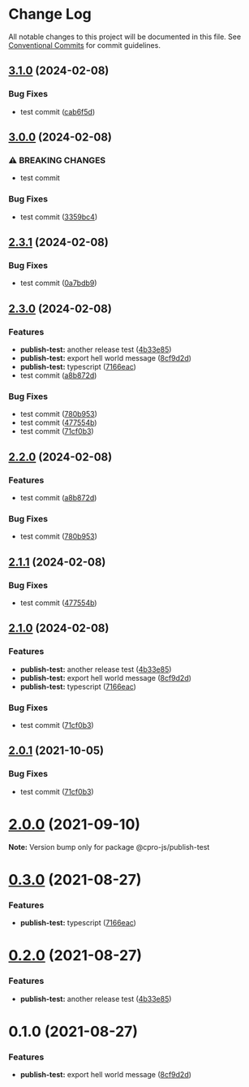# Change Log

All notable changes to this project will be documented in this file.
See [Conventional Commits](https://conventionalcommits.org) for commit guidelines.

## [3.1.0](https://github.com/cpro-js/workspace-test/compare/@cpro-js/publish-test-v3.0.0...@cpro-js/publish-test-v3.1.0) (2024-02-08)


### Bug Fixes

* test commit ([cab6f5d](https://github.com/cpro-js/workspace-test/commit/cab6f5da37c98d3276d70ce13da84d4a2c19c6d3))

## [3.0.0](https://github.com/cpro-js/workspace-test/compare/@cpro-js/publish-test-v2.3.1...@cpro-js/publish-test-v3.0.0) (2024-02-08)


### ⚠ BREAKING CHANGES

* test commit

### Bug Fixes

* test commit ([3359bc4](https://github.com/cpro-js/workspace-test/commit/3359bc477be25de8394e8c56709694d299cf72c5))

## [2.3.1](https://github.com/cpro-js/workspace-test/compare/@cpro-js/publish-test-v2.3.0...@cpro-js/publish-test-v2.3.1) (2024-02-08)


### Bug Fixes

* test commit ([0a7bdb9](https://github.com/cpro-js/workspace-test/commit/0a7bdb96e0dd586e593dc2bc2573c840a0dbe8fa))

## [2.3.0](https://github.com/cpro-js/workspace-test/compare/@cpro-js/publish-test-v2.2.0...@cpro-js/publish-test-v2.3.0) (2024-02-08)


### Features

* **publish-test:** another release test ([4b33e85](https://github.com/cpro-js/workspace-test/commit/4b33e858c0bebf905703823fa8bcb514459c31e1))
* **publish-test:** export hell world message ([8cf9d2d](https://github.com/cpro-js/workspace-test/commit/8cf9d2dcbbf08b6721ae8c946542009a1bad323f))
* **publish-test:** typescript ([7166eac](https://github.com/cpro-js/workspace-test/commit/7166eaccc705a9db181cefa5fb618bb3fbe966b1))
* test commit ([a8b872d](https://github.com/cpro-js/workspace-test/commit/a8b872dd4b2165bae0971a13aec8d186e850fe23))


### Bug Fixes

* test commit ([780b953](https://github.com/cpro-js/workspace-test/commit/780b953a0176ea7c8d51d9bd463da16287937e73))
* test commit ([477554b](https://github.com/cpro-js/workspace-test/commit/477554bcb4dbbe252f7637be858844c3b841457d))
* test commit ([71cf0b3](https://github.com/cpro-js/workspace-test/commit/71cf0b373177ef215ff40b826357dbd8838ec301))

## [2.2.0](https://github.com/cpro-js/workspace-test/compare/publish-test-v2.1.1...publish-test-v2.2.0) (2024-02-08)


### Features

* test commit ([a8b872d](https://github.com/cpro-js/workspace-test/commit/a8b872dd4b2165bae0971a13aec8d186e850fe23))


### Bug Fixes

* test commit ([780b953](https://github.com/cpro-js/workspace-test/commit/780b953a0176ea7c8d51d9bd463da16287937e73))

## [2.1.1](https://github.com/cpro-js/workspace-test/compare/publish-test-v2.1.0...publish-test-v2.1.1) (2024-02-08)


### Bug Fixes

* test commit ([477554b](https://github.com/cpro-js/workspace-test/commit/477554bcb4dbbe252f7637be858844c3b841457d))

## [2.1.0](https://github.com/cpro-js/workspace-test/compare/publish-test-v2.0.1...publish-test-v2.1.0) (2024-02-08)


### Features

* **publish-test:** another release test ([4b33e85](https://github.com/cpro-js/workspace-test/commit/4b33e858c0bebf905703823fa8bcb514459c31e1))
* **publish-test:** export hell world message ([8cf9d2d](https://github.com/cpro-js/workspace-test/commit/8cf9d2dcbbf08b6721ae8c946542009a1bad323f))
* **publish-test:** typescript ([7166eac](https://github.com/cpro-js/workspace-test/commit/7166eaccc705a9db181cefa5fb618bb3fbe966b1))


### Bug Fixes

* test commit ([71cf0b3](https://github.com/cpro-js/workspace-test/commit/71cf0b373177ef215ff40b826357dbd8838ec301))

## [2.0.1](https://github.com/cpro-js/workspace-test/compare/v2.0.0...v2.0.1) (2021-10-05)

### Bug Fixes

- test commit ([71cf0b3](https://github.com/cpro-js/workspace-test/commit/71cf0b373177ef215ff40b826357dbd8838ec301))

# [2.0.0](https://github.com/cpro-js/workspace-test/compare/v0.3.0...v2.0.0) (2021-09-10)

**Note:** Version bump only for package @cpro-js/publish-test

# [0.3.0](https://github.com/cpro-js/workspace-test/compare/v0.2.0...v0.3.0) (2021-08-27)

### Features

- **publish-test:** typescript ([7166eac](https://github.com/cpro-js/workspace-test/commit/7166eaccc705a9db181cefa5fb618bb3fbe966b1))

# [0.2.0](https://github.com/cpro-js/workspace-test/compare/v0.1.0...v0.2.0) (2021-08-27)

### Features

- **publish-test:** another release test ([4b33e85](https://github.com/cpro-js/workspace-test/commit/4b33e858c0bebf905703823fa8bcb514459c31e1))

# 0.1.0 (2021-08-27)

### Features

- **publish-test:** export hell world message ([8cf9d2d](https://github.com/cpro-js/workspace-test/commit/8cf9d2dcbbf08b6721ae8c946542009a1bad323f))
